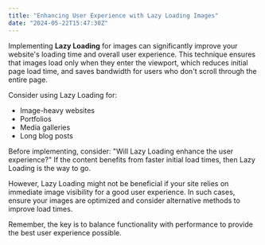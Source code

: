 ```yaml
---
title: "Enhancing User Experience with Lazy Loading Images"
date: "2024-05-22T15:47:30Z"
---
```


Implementing **Lazy Loading** for images can significantly improve your website's loading time and overall user experience. This technique ensures that images load only when they enter the viewport, which reduces initial page load time, and saves bandwidth for users who don't scroll through the entire page.

Consider using Lazy Loading for:

- Image-heavy websites
- Portfolios
- Media galleries
- Long blog posts

Before implementing, consider: "Will Lazy Loading enhance the user experience?" If the content benefits from faster initial load times, then Lazy Loading is the way to go.

However, Lazy Loading might not be beneficial if your site relies on immediate image visibility for a good user experience. In such cases, ensure your images are optimized and consider alternative methods to improve load times.

Remember, the key is to balance functionality with performance to provide the best user experience possible.
